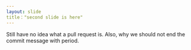 ```yaml
---
layout: slide
title："second slide is here"
---
```

Still have no idea  what a pull request is.
Also, why we should not end the commit message with period.
